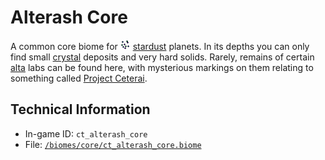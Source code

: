 # Alterash Core

A common core biome for <img src="https://raw.githubusercontent.com/Ceterai/Enternia/main/items/generic/crafting/ct_stardust.png" alt="Stardust icon" loading="lazy" width="auto" height="16px"/> [stardust](https://ceterai.github.io/MyEnternia/Wiki/Stardust) planets. In its depths you can only find small [crystal](https://ceterai.github.io/MyEnternia/Wiki/Tags/Crystal) deposits and very hard solids. Rarely, remains of certain [alta](https://ceterai.github.io/MyEnternia/Wiki/Tags/Alta) labs can be found here, with mysterious markings on them relating to something called [Project Ceterai](https://ceterai.github.io/MyEnternia/Wiki/ProjectCeterai).

## Technical Information

- In-game ID: `ct_alterash_core`
- File: [`/biomes/core/ct_alterash_core.biome`](https://github.com/Ceterai/Enternia/blob/main/biomes/core/ct_alterash_core.biome)
